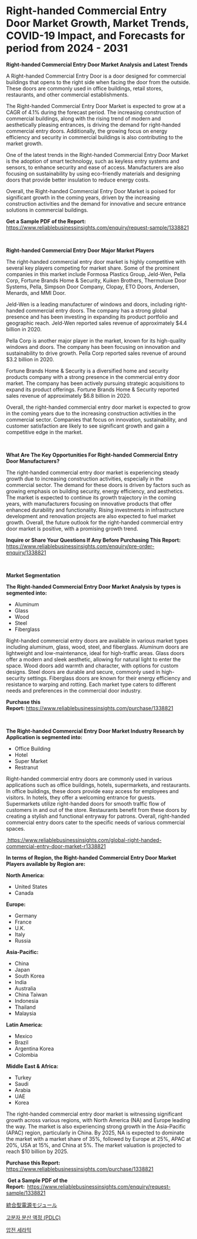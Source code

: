 <p><h1>Right-handed Commercial Entry Door Market Growth, Market Trends, COVID-19 Impact, and Forecasts for period from 2024 - 2031</h1></p><p><strong>Right-handed Commercial Entry Door Market Analysis and Latest Trends</strong></p>
<p><p>A Right-handed Commercial Entry Door is a door designed for commercial buildings that opens to the right side when facing the door from the outside. These doors are commonly used in office buildings, retail stores, restaurants, and other commercial establishments.</p><p>The Right-handed Commercial Entry Door Market is expected to grow at a CAGR of 4.1% during the forecast period. The increasing construction of commercial buildings, along with the rising trend of modern and aesthetically pleasing entrances, is driving the demand for right-handed commercial entry doors. Additionally, the growing focus on energy efficiency and security in commercial buildings is also contributing to the market growth.</p><p>One of the latest trends in the Right-handed Commercial Entry Door Market is the adoption of smart technology, such as keyless entry systems and sensors, to enhance security and ease of access. Manufacturers are also focusing on sustainability by using eco-friendly materials and designing doors that provide better insulation to reduce energy costs.</p><p>Overall, the Right-handed Commercial Entry Door Market is poised for significant growth in the coming years, driven by the increasing construction activities and the demand for innovative and secure entrance solutions in commercial buildings.</p></p>
<p><strong>Get a Sample PDF of the Report:&nbsp;</strong> <a href="https://www.reliablebusinessinsights.com/enquiry/request-sample/1338821">https://www.reliablebusinessinsights.com/enquiry/request-sample/1338821</a></p>
<p>&nbsp;</p>
<p><strong>Right-handed Commercial Entry Door Major Market Players</strong></p>
<p><p>The right-handed commercial entry door market is highly competitive with several key players competing for market share. Some of the prominent companies in this market include Formosa Plastics Group, Jeld-Wen, Pella Corp, Fortune Brands Home & Security, Kuiken Brothers, Thermoluxe Door Systems, Pella, Simpson Door Company, Clopay, ETO Doors, Andersen, Menards, and MMI Door.</p><p>Jeld-Wen is a leading manufacturer of windows and doors, including right-handed commercial entry doors. The company has a strong global presence and has been investing in expanding its product portfolio and geographic reach. Jeld-Wen reported sales revenue of approximately $4.4 billion in 2020.</p><p>Pella Corp is another major player in the market, known for its high-quality windows and doors. The company has been focusing on innovation and sustainability to drive growth. Pella Corp reported sales revenue of around $3.2 billion in 2020.</p><p>Fortune Brands Home & Security is a diversified home and security products company with a strong presence in the commercial entry door market. The company has been actively pursuing strategic acquisitions to expand its product offerings. Fortune Brands Home & Security reported sales revenue of approximately $6.8 billion in 2020.</p><p>Overall, the right-handed commercial entry door market is expected to grow in the coming years due to the increasing construction activities in the commercial sector. Companies that focus on innovation, sustainability, and customer satisfaction are likely to see significant growth and gain a competitive edge in the market.</p></p>
<p>&nbsp;</p>
<p><strong>What Are The Key Opportunities For Right-handed Commercial Entry Door Manufacturers?</strong></p>
<p><p>The right-handed commercial entry door market is experiencing steady growth due to increasing construction activities, especially in the commercial sector. The demand for these doors is driven by factors such as growing emphasis on building security, energy efficiency, and aesthetics. The market is expected to continue its growth trajectory in the coming years, with manufacturers focusing on innovative products that offer enhanced durability and functionality. Rising investments in infrastructure development and renovation projects are also expected to fuel market growth. Overall, the future outlook for the right-handed commercial entry door market is positive, with a promising growth trend.</p></p>
<p><strong>Inquire or Share Your Questions If Any Before Purchasing This Report:</strong> <a href="https://www.reliablebusinessinsights.com/enquiry/pre-order-enquiry/1338821">https://www.reliablebusinessinsights.com/enquiry/pre-order-enquiry/1338821</a></p>
<p>&nbsp;</p>
<p><strong>Market Segmentation</strong></p>
<p><strong>The Right-handed Commercial Entry Door Market Analysis by types is segmented into:</strong></p>
<p><ul><li>Aluminum</li><li>Glass</li><li>Wood</li><li>Steel</li><li>Fiberglass</li></ul></p>
<p><p>Right-handed commercial entry doors are available in various market types including aluminum, glass, wood, steel, and fiberglass. Aluminum doors are lightweight and low-maintenance, ideal for high-traffic areas. Glass doors offer a modern and sleek aesthetic, allowing for natural light to enter the space. Wood doors add warmth and character, with options for custom designs. Steel doors are durable and secure, commonly used in high-security settings. Fiberglass doors are known for their energy efficiency and resistance to warping and rotting. Each market type caters to different needs and preferences in the commercial door industry.</p></p>
<p><strong>Purchase this Report:&nbsp;</strong><a href="https://www.reliablebusinessinsights.com/purchase/1338821">https://www.reliablebusinessinsights.com/purchase/1338821</a></p>
<p>&nbsp;</p>
<p><strong>The Right-handed Commercial Entry Door Market Industry Research by Application is segmented into:</strong></p>
<p><ul><li>Office Building</li><li>Hotel</li><li>Super Market</li><li>Restranut</li></ul></p>
<p><p>Right-handed commercial entry doors are commonly used in various applications such as office buildings, hotels, supermarkets, and restaurants. In office buildings, these doors provide easy access for employees and visitors. In hotels, they offer a welcoming entrance for guests. Supermarkets utilize right-handed doors for smooth traffic flow of customers in and out of the store. Restaurants benefit from these doors by creating a stylish and functional entryway for patrons. Overall, right-handed commercial entry doors cater to the specific needs of various commercial spaces.</p></p>
<p><a href="https://www.reliablebusinessinsights.com/global-right-handed-commercial-entry-door-market-r1338821">&nbsp;https://www.reliablebusinessinsights.com/global-right-handed-commercial-entry-door-market-r1338821</a></p>
<p><strong>In terms of Region, the Right-handed Commercial Entry Door Market Players available by Region are:</strong></p>
<p>
    <p> <strong> North America: </strong>
        <ul>
            <li>United States</li>
            <li>Canada</li>
        </ul>
        </p> 
    <p> <strong> Europe: </strong>
        <ul>
            <li>Germany</li>
            <li>France</li>
            <li>U.K.</li>
            <li>Italy</li>
            <li>Russia</li>
        </ul>
        </p> 
    <p> <strong> Asia-Pacific: </strong>
        <ul>
            <li>China</li>
            <li>Japan</li>
            <li>South Korea</li>
            <li>India</li>
            <li>Australia</li>
            <li>China Taiwan</li>
            <li>Indonesia</li>
            <li>Thailand</li>
            <li>Malaysia</li>
        </ul>
        </p> 
    <p> <strong> Latin America: </strong>
        <ul>
            <li>Mexico</li>
            <li>Brazil</li>
            <li>Argentina Korea</li>
            <li>Colombia</li>
        </ul>
        </p> 
    <p> <strong> Middle East & Africa: </strong>
        <ul>
            <li>Turkey</li>
            <li>Saudi</li>
            <li>Arabia</li>
            <li>UAE</li>
            <li>Korea</li>
        </ul>
    </p>
    </p>
<p><p>The right-handed commercial entry door market is witnessing significant growth across various regions, with North America (NA) and Europe leading the way. The market is also experiencing strong growth in the Asia-Pacific (APAC) region, particularly in China. By 2025, NA is expected to dominate the market with a market share of 35%, followed by Europe at 25%, APAC at 20%, USA at 15%, and China at 5%. The market valuation is projected to reach $10 billion by 2025.</p></p>
<p><strong>Purchase this Report: </strong><a href="https://www.reliablebusinessinsights.com/purchase/1338821">https://www.reliablebusinessinsights.com/purchase/1338821</a></p>
<p>&nbsp;<strong>Get a Sample PDF of the Report:&nbsp;&nbsp;</strong><a href="https://www.reliablebusinessinsights.com/enquiry/request-sample/1338821">https://www.reliablebusinessinsights.com/enquiry/request-sample/1338821</a></p>
<p><strong></strong></p>
<p><p><a href="https://github.com/FredaJerde/Market-Research-Report-List-1/blob/main/3982801124239.md">統合型電源モジュール</a></p><p><a href="https://github.com/kvbohdfy111/Market-Research-Report-List-1/blob/main/4235050122315.md">고분자 분산 액정 (PDLC)</a></p><p><a href="https://github.com/EthaWolf/Market-Research-Report-List-1/blob/main/2597595122314.md">압전 세라믹</a></p></p>